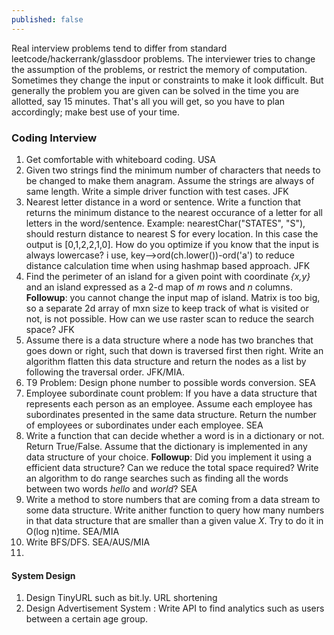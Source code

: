 ```yaml
---
published: false
---
```

Real interview problems tend to differ from standard leetcode/hackerrank/glassdoor problems. The interviewer tries to change the assumption of the problems, or restrict the memory of computation. Sometimes they change the input or constraints to make it look difficult. But generally the problem you are given can be solved in the time you are allotted, say 15 minutes. That's all you will get, so you have to plan accordingly; make best use of your time.

### Coding Interview
1. Get comfortable with whiteboard coding. USA
1. Given two strings find the minimum number of characters that needs to be changed to make them anagram. Assume the strings are always of same length. Write a simple driver function with test cases. JFK
1. Nearest letter distance in a word or sentence. Write a function that returns the minimum distance to the nearest occurance of a letter for all letters in the word/sentence. Example: nearestChar("STATES", "S"), should resturn distance to nearest S for every location. In this case the output is [0,1,2,2,1,0]. How do you optimize if you know that the input is always lowercase? i use, key-->ord(ch.lower())-ord('a') to reduce distance calculation time when using hashmap based approach. JFK
1. Find the perimeter of an island for a given point with coordinate _{x,y}_ and an island expressed as a 2-d map of _m_ rows and _n_ columns. **Followup**: you cannot change the input map of island. Matrix is too big, so a separate 2d array of mxn size to keep track of what is visited or not, is not possible. How can we use raster scan to reduce the search space? JFK
1. Assume there is a data structure where a node has two branches that goes down or right, such that down is traversed first then right. Write an algorithm flatten this data structure and return the nodes as a list by following the traversal order. JFK/MIA.
1. T9 Problem: Design phone number to possible words conversion. SEA
1. Employee subordinate count problem: If you have a data structure that represents each person as an employee. Assume each employee has subordinates presented in the same data structure. Return the number of employees or subordinates under each employee. SEA
1. Write a function that can decide whether a word is in a dictionary or not. Return True/False. Assume that the dictionary is implemented in any data structure of your choice. **Followup**: Did you implement it using a efficient data structure? Can we reduce the total space required? Write an algorithm to do range searches such as finding all the words between two words _hello_ and _world_? SEA
1. Write a method to store numbers that are coming from a data stream to some data structure. Write anither function to query how many numbers in that data structure that are smaller than a given value _X_. Try to do it in O(log n)time. SEA/MIA
1. Write BFS/DFS. SEA/AUS/MIA
1. 

#### System Design
1. Design TinyURL such as bit.ly. URL shortening
1. Design Advertisement System : Write API to find analytics such as users between a certain age group.

